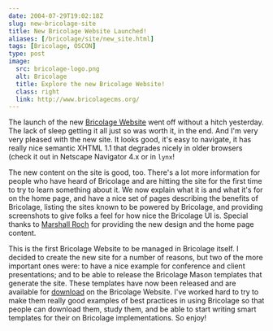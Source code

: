 ```yaml
--- 
date: 2004-07-29T19:02:18Z
slug: new-bricolage-site
title: New Bricolage Website Launched!
aliases: [/bricolage/site/new_site.html]
tags: [Bricolage, OSCON]
type: post
image:
  src: bricolage-logo.png
  alt: Bricolage
  title: Explore the new Bricolage Website!
  class: right
  link: http://www.bricolagecms.org/
---
```


The launch of the new [Bricolage Website] went off without a hitch yesterday.
The lack of sleep getting it all just so was worth it, in the end. And I'm very
very pleased with the new site. It looks good, it's easy to navigate, it has
really nice semantic XHTML 1.1 that degrades nicely in older browsers (check it
out in Netscape Navigator 4.x or in `lynx`!

The new content on the site is good, too. There's a lot more information for
people who have heard of Bricolage and are hitting the site for the first time
to try to learn something about it. We now explain what it is and what it's for
on the home page, and have a nice set of pages describing the benefits of
Bricolage, listing the sites known to be powered by Bricolage, and providing
screenshots to give folks a feel for how nice the Bricolage UI is. Special
thanks to [Marshall Roch] for providing the new design and the home page
content.

This is the first Bricolage Website to be managed in Bricolage itself. I decided
to create the new site for a number of reasons, but two of the more important
ones were: to have a nice example for conference and client presentations; and
to be able to release the Bricolage Mason templates that generate the site.
These templates have now been released and are available for [download] on the
Bricolage Website. I've worked hard to try to make them really good examples of
best practices in using Bricolage so that people can download them, study them,
and be able to start writing smart templates for their on Bricolage
implementations. So enjoy!

  [Bricolage Website]: http://www.bricolage.cc/ "Bricolage Website"
  [Marshall Roch]: http://www.spastically.com/ "Marshall Roch's site"
  [download]: http://www.bricolage.cc/downloads/bricolage.cc-1.00.tar.gz
    "Download the bricolage.cc templates"
